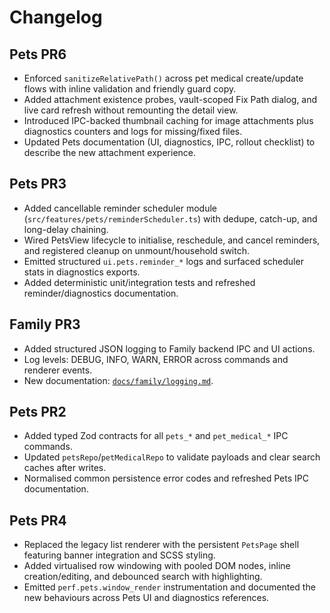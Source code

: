 # Changelog

## Pets PR6
- Enforced `sanitizeRelativePath()` across pet medical create/update flows with inline validation and friendly guard copy.
- Added attachment existence probes, vault-scoped Fix Path dialog, and live card refresh without remounting the detail view.
- Introduced IPC-backed thumbnail caching for image attachments plus diagnostics counters and logs for missing/fixed files.
- Updated Pets documentation (UI, diagnostics, IPC, rollout checklist) to describe the new attachment experience.

## Pets PR3
- Added cancellable reminder scheduler module (`src/features/pets/reminderScheduler.ts`) with dedupe, catch-up, and long-delay chaining.
- Wired PetsView lifecycle to initialise, reschedule, and cancel reminders, and registered cleanup on unmount/household switch.
- Emitted structured `ui.pets.reminder_*` logs and surfaced scheduler stats in diagnostics exports.
- Added deterministic unit/integration tests and refreshed reminder/diagnostics documentation.

## Family PR3
- Added structured JSON logging to Family backend IPC and UI actions.
- Log levels: DEBUG, INFO, WARN, ERROR across commands and renderer events.
- New documentation: [`docs/family/logging.md`](docs/family/logging.md).

## Pets PR2
- Added typed Zod contracts for all `pets_*` and `pet_medical_*` IPC commands.
- Updated `petsRepo`/`petMedicalRepo` to validate payloads and clear search caches after writes.
- Normalised common persistence error codes and refreshed Pets IPC documentation.

## Pets PR4
- Replaced the legacy list renderer with the persistent `PetsPage` shell featuring banner integration and SCSS styling.
- Added virtualised row windowing with pooled DOM nodes, inline creation/editing, and debounced search with highlighting.
- Emitted `perf.pets.window_render` instrumentation and documented the new behaviours across Pets UI and diagnostics references.
